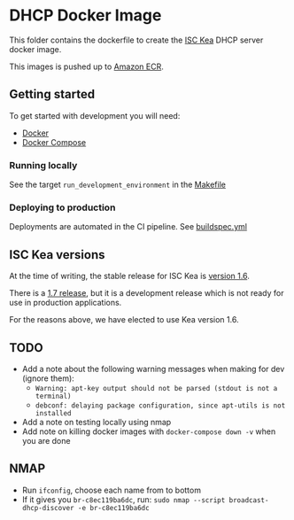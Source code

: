 # DHCP Docker Image

This folder contains the dockerfile to create the [ISC Kea](https://www.isc.org/kea/) DHCP server docker image.

This images is pushed up to [Amazon ECR](https://aws.amazon.com/ecr/).

## Getting started

To get started with development you will need:

- [Docker](https://www.docker.com/)
- [Docker Compose](https://docs.docker.com/compose/)

### Running locally

See the target `run_development_environment` in the [Makefile](./Makefile)

### Deploying to production

Deployments are automated in the CI pipeline. See [buildspec.yml](./buildspec.yml)

## ISC Kea versions

At the time of writing, the stable release for ISC Kea is [version 1.6](https://cloudsmith.io/~isc/repos/kea-1-6/packages/).

There is a [1.7 release](https://cloudsmith.io/~isc/repos/kea-1-7/packages/), but it is a development release which is not ready for use in production applications.

For the reasons above, we have elected to use Kea version 1.6.

## TODO

- Add a note about the following warning messages when making for dev (ignore them):
  - `Warning: apt-key output should not be parsed (stdout is not a terminal)`
  - `debconf: delaying package configuration, since apt-utils is not installed`
- Add a note on testing locally using nmap
- Add note on killing docker images with `docker-compose down -v` when you are done

## NMAP

- Run `ifconfig`, choose each name from to bottom
- If it gives you `br-c8ec119ba6dc`, run: `sudo nmap --script broadcast-dhcp-discover -e br-c8ec119ba6dc`
